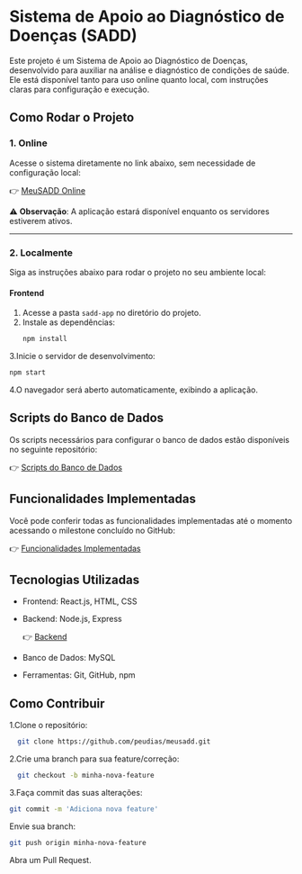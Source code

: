 # Sistema de Apoio ao Diagnóstico de Doenças (SADD)

Este projeto é um Sistema de Apoio ao Diagnóstico de Doenças, desenvolvido para auxiliar na análise e diagnóstico de condições de saúde. Ele está disponível tanto para uso online quanto local, com instruções claras para configuração e execução.

## Como Rodar o Projeto

### 1. **Online**

Acesse o sistema diretamente no link abaixo, sem necessidade de configuração local:

👉 [MeuSADD Online](https://www.meusadd.com.br/home)

⚠️ **Observação**: A aplicação estará disponível enquanto os servidores estiverem ativos.

---

### 2. **Localmente**

Siga as instruções abaixo para rodar o projeto no seu ambiente local:

#### Frontend
1. Acesse a pasta `sadd-app` no diretório do projeto.
2. Instale as dependências:
   ```bash
   npm install
   ```
3.Inicie o servidor de desenvolvimento:
   ```bash
   npm start
   ```
4.O navegador será aberto automaticamente, exibindo a aplicação.

## Scripts do Banco de Dados

Os scripts necessários para configurar o banco de dados estão disponíveis no seguinte repositório: 

👉 [Scripts do Banco de Dados](https://github.com/peudias/bd-lpr/tree/main/av1)

## Funcionalidades Implementadas

Você pode conferir todas as funcionalidades implementadas até o momento acessando o milestone concluído no GitHub: 

👉 [Funcionalidades Implementadas](https://github.com/peudias/bd-lpr/milestone/3?closed=1)

## Tecnologias Utilizadas

* Frontend: React.js, HTML, CSS
* Backend: Node.js, Express

   👉 [Backend](https://github.com/peudias/meusadd-back)
* Banco de Dados: MySQL
* Ferramentas: Git, GitHub, npm

## Como Contribuir

1.Clone o repositório:
  ```bash
    git clone https://github.com/peudias/meusadd.git
  ```
2.Crie uma branch para sua feature/correção:
  ```bash
    git checkout -b minha-nova-feature
  ```
3.Faça commit das suas alterações:
  ```bash
  git commit -m 'Adiciona nova feature'
  ```
Envie sua branch:
  ```bash
  git push origin minha-nova-feature
  ```
Abra um Pull Request.
